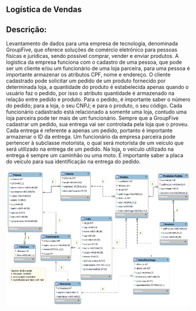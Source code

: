 ## Logística de Vendas
## Descrição:
Levantamento de dados para uma empresa de tecnologia, denominada GroupFive, que oferece 
soluções de comércio eletrônico para pessoas físicas e jurídicas, sendo possível comprar, vender 
e enviar produtos.
A logística da empresa funciona com o cadastro de uma pessoa, que pode ser um cliente
e/ou um funcionário de uma loja parceira, para uma pessoa é importante armazenar os atributos 
CPF, nome e endereço.
O cliente cadastrado pode solicitar um pedido de um produto fornecido por determinada 
loja, a quantidade do produto é estabelecida apenas quando o usuário faz o pedido, por isso o 
atributo quantidade é armazenado na relação entre pedido e produto.
Para o pedido, é importante saber o número do pedido; para a loja, o seu CNPJ; e para 
o produto, o seu código. Cada funcionário cadastrado está relacionado a somente uma loja,
contudo uma loja parceira pode ter mais de um funcionário. Sempre que a GroupFive cadastrar 
um pedido, sua entrega vai ser controlada pela loja que o proveu. Cada entrega é referente a 
apenas um pedido, portanto é importante armazenar o ID da entrega. Um funcionário da 
empresa parceira pode pertencer à subclasse motorista, o qual será motorista de um veículo que 
será utilizado na entrega de um pedido. Na loja, o veículo utilizado na entrega é sempre um 
caminhão ou uma moto. É importante saber a placa do veículo para sua identificação na entrega 
do pedido.

![modeloRelacional](./GroupFive.png)
